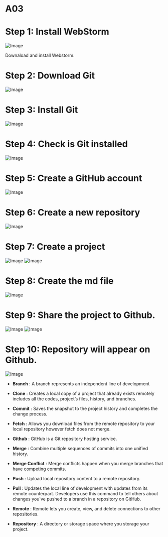 # A03

# Step 1: Install WebStorm 

![Image](https://github.com/bt2626/A03/blob/master/webstrom.jpg)

Downaload and install Webstorm.

# Step 2: Download Git

![Image](https://github.com/bt2626/A03/blob/master/git.jpg)

# Step 3: Install Git

![Image](https://github.com/bt2626/A03/blob/master/install%20page.jpg)

# Step 4: Check is Git installed 

![Image](https://github.com/bt2626/A03/blob/master/terminal.jpg)

# Step 5: Create a GitHub account

![Image](https://github.com/bt2626/A03/blob/master/create%20acc.jpg)

# Step 6: Create a new repository

![Image](https://github.com/bt2626/A03/blob/master/repository.jpg)

# Step 7: Create a project

![Image](https://github.com/bt2626/A03/blob/master/Welcome%20page.jpg)
![Image](https://github.com/bt2626/A03/blob/master/project.jpg)

# Step 8: Create the md file

![Image](https://github.com/bt2626/A03/blob/master/create%20md.jpg)

# Step 9: Share the project to Github.

![Image](https://github.com/bt2626/A03/blob/master/github.jpg)
![Image](https://github.com/bt2626/A03/blob/master/share%20projct.jpg)


# Step 10: Repository will appear on Github.

![Image](https://github.com/bt2626/A03/blob/master/github%20rep.jpg)








* **Branch**  : A branch represents an independent line of development

* **Clone** :  Creates a local copy of a project that already exists remotely includes all the codes, project’s files, history, and branches.

* **Commit** :  Saves the snapshot to the project history and completes the change process.

* **Fetch** :  Allows you download files from the remote repository to your local repository however fetch does not merge.

* **Github** : GitHub is a Git repository hosting service.

* **Merge** : Combine multiple sequences of commits into one unified history. 

* **Merge Conflict** :  Merge conflicts happen when you merge branches that have competing commits.

* **Push** : Upload local repository content to a remote repository. 

* **Pull** :  Updates the local line of development with updates from its remote counterpart. Developers use this command to tell others about changes you've pushed to a branch in a repository on GitHub.

* **Remote** : Remote lets you create, view, and delete connections to other repositories.

* **Repository** :  A directory or storage space where you storage your project.
